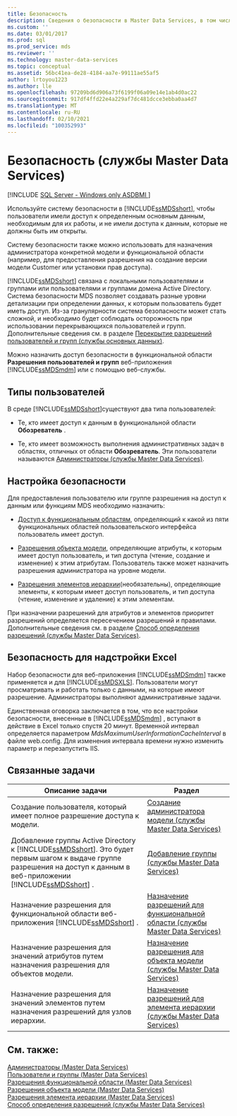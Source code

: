 ```yaml
---
title: Безопасность
description: Сведения о безопасности в Master Data Services, в том числе о типах пользователей, настройке безопасности, безопасности в надстройке для Excel и связанных задачах.
ms.custom: ''
ms.date: 03/01/2017
ms.prod: sql
ms.prod_service: mds
ms.reviewer: ''
ms.technology: master-data-services
ms.topic: conceptual
ms.assetid: 56bc41ea-de28-4184-aa7e-99111ae55af5
author: lrtoyou1223
ms.author: lle
ms.openlocfilehash: 97209bd6d906a73f6199f06a09e14e1ab4d0ac22
ms.sourcegitcommit: 917df4ffd22e4a229af7dc481dcce3ebba0aa4d7
ms.translationtype: MT
ms.contentlocale: ru-RU
ms.lasthandoff: 02/10/2021
ms.locfileid: "100352993"
---
```

# <a name="security-master-data-services"></a>Безопасность (службы Master Data Services)

[!INCLUDE [SQL Server - Windows only ASDBMI  ](../includes/applies-to-version/sql-windows-only-asdbmi.md)]

  Используйте систему безопасности в [!INCLUDE[ssMDSshort](../includes/ssmdsshort-md.md)], чтобы пользователи имели доступ к определенным основным данным, необходимым для их работы, и не имели доступа к данным, которые не должны быть им открыты.  
  
 Систему безопасности также можно использовать для назначения администратора конкретной модели и функциональной области (например, для предоставления разрешения на создание версии модели Customer или установки прав доступа).  
  
 [!INCLUDE[ssMDSshort](../includes/ssmdsshort-md.md)] связана с локальными пользователями и группами или пользователями и группами домена Active Directory. Система безопасности MDS позволяет создавать разные уровни детализации при определении данных, к которым пользователь будет иметь доступ. Из-за гранулярности система безопасности может стать сложной, и необходимо будет соблюдать осторожность при использовании перекрывающихся пользователей и групп. Дополнительные сведения см. в разделе [Перекрытие разрешений пользователей и групп (службы основных данных)](../master-data-services/overlapping-user-and-group-permissions-master-data-services.md).  
  
 Можно назначить доступ безопасности в функциональной области **Разрешения пользователей и групп** веб-приложения [!INCLUDE[ssMDSmdm](../includes/ssmdsmdm-md.md)] или с помощью веб-службы.  
  
## <a name="types-of-users"></a>Типы пользователей  
 В среде [!INCLUDE[ssMDSshort](../includes/ssmdsshort-md.md)]существуют два типа пользователей:  
  
-   Те, кто имеет доступ к данным в функциональной области **Обозреватель** .  
  
-   Те, кто имеет возможность выполнения административных задач в областях, отличных от области **Обозреватель**. Эти пользователи называются [Администраторы (службы Master Data Services)](../master-data-services/administrators-master-data-services.md).  
  
## <a name="how-to-set-security"></a>Настройка безопасности  
 Для предоставления пользователю или группе разрешения на доступ к данным или функциям MDS необходимо назначить:  
  
-   [Доступ к функциональным областям](../master-data-services/functional-area-permissions-master-data-services.md), определяющий к какой из пяти функциональных областей пользовательского интерфейса пользователь имеет доступ.  
  
-   [Разрешения объекта модели](../master-data-services/model-object-permissions-master-data-services.md), определяющие атрибуты, к которым имеет доступ пользователь, и тип доступа (чтение, создание и изменение) к этим атрибутам. Пользователь также может назначить разрешения администратора на уровне модели.  
  
-   [Разрешения элементов иерархии](../master-data-services/hierarchy-member-permissions-master-data-services.md)(необязательны), определяющие элементы, к которым имеет доступ пользователь, и тип доступа (чтение, изменение и удаление) к этим элементам.  
  
 При назначении разрешений для атрибутов и элементов приоритет разрешений определяется пересечением разрешений и правилами. Дополнительные сведения см. в разделе [Способ определения разрешений (службы Master Data Services)](../master-data-services/how-permissions-are-determined-master-data-services.md).  
  
## <a name="security-in-the-add-in-for-excel"></a>Безопасность для надстройки Excel  
 Набор безопасности для веб-приложения [!INCLUDE[ssMDSmdm](../includes/ssmdsmdm-md.md)] также применяется и для [!INCLUDE[ssMDSXLS](../includes/ssmdsxls-md.md)]. Пользователи могут просматривать и работать только с данными, на которые имеют разрешение. Администраторы выполняют административные задачи.  
  
 Единственная оговорка заключается в том, что все настройки безопасности, внесенные в [!INCLUDE[ssMDSmdm](../includes/ssmdsmdm-md.md)] , вступают в действие в Excel только спустя 20 минут. Временной интервал определяется параметром *MdsMaximumUserInformationCacheInterval* в файле web.config. Для изменения интервала времени нужно изменить параметр и перезапустить IIS.  
  
## <a name="related-tasks"></a>Связанные задачи  
  
|Описание задачи|Раздел|  
|----------------------|-----------|  
|Создание пользователя, который имеет полное разрешение доступа к модели.|[Создание администратора модели (службы Master Data Services)](../master-data-services/create-a-model-administrator-master-data-services.md)|  
|Добавление группы Active Directory к [!INCLUDE[ssMDSshort](../includes/ssmdsshort-md.md)]. Это будет первым шагом к выдаче группе разрешения на доступ к данным в веб-приложении [!INCLUDE[ssMDSshort](../includes/ssmdsshort-md.md)] .|[Добавление группы (службы Master Data Services)](../master-data-services/add-a-group-master-data-services.md)|  
|Назначение разрешения для функциональной области веб-приложения [!INCLUDE[ssMDSshort](../includes/ssmdsshort-md.md)] .|[Назначение разрешений для функциональной области (службы Master Data Services)](../master-data-services/assign-functional-area-permissions-master-data-services.md)|  
|Назначение разрешения для значений атрибутов путем назначения разрешения для объектов модели.|[Назначение разрешения для объекта модели (службы Master Data Services)](../master-data-services/assign-model-object-permissions-master-data-services.md)|  
|Назначение разрешения для значений элементов путем назначения разрешений для узлов иерархии.|[Назначение разрешений для элемента иерархии (службы Master Data Services)](../master-data-services/assign-hierarchy-member-permissions-master-data-services.md)|  
  
## <a name="see-also"></a>См. также:  
 [Администраторы &#40;Master Data Services&#41;](../master-data-services/administrators-master-data-services.md)   
 [Пользователи и группы &#40;Master Data Services&#41;](../master-data-services/users-and-groups-master-data-services.md)   
 [Разрешения функциональной области &#40;Master Data Services&#41;](../master-data-services/functional-area-permissions-master-data-services.md)   
 [Разрешения объекта модели &#40;Master Data Services&#41;](../master-data-services/model-object-permissions-master-data-services.md)   
 [Разрешения элемента иерархии &#40;Master Data Services&#41;](../master-data-services/hierarchy-member-permissions-master-data-services.md)   
 [Способ определения разрешений (службы Master Data Services)](../master-data-services/how-permissions-are-determined-master-data-services.md)  
  
  
